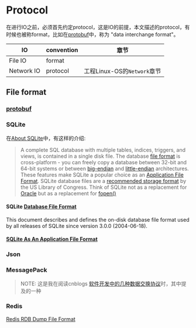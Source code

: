 # Protocol

在进行IO之前，必须首先约定protocol，这是IO的前提，本文描述的protocol，有时候也被称format，比如在[protobuf](https://github.com/protocolbuffers/protobuf)中，称为 "data interchange format"。

| IO         | convention | 章节                        |
| ---------- | ---------- | --------------------------- |
| File IO    | format     |                             |
| Network IO | protocol   | 工程Linux-OS的`Network`章节 |



## File format

### [protobuf](https://github.com/protocolbuffers/protobuf)



### SQLite

在[About SQLite](https://www.sqlite.org/about.html)中，有这样的介绍: 

> A complete SQL database with multiple tables, indices, triggers, and views, is contained in a single disk file. The database [file format](https://www.sqlite.org/fileformat2.html) is cross-platform - you can freely copy a database between 32-bit and 64-bit systems or between [big-endian](http://en.wikipedia.org/wiki/Endianness) and [little-endian](http://en.wikipedia.org/wiki/Endianness) architectures. These features make SQLite a popular choice as an [Application File Format](https://www.sqlite.org/appfileformat.html). SQLite database files are a [recommended storage format](https://www.sqlite.org/locrsf.html) by the US Library of Congress. Think of SQLite not as a replacement for [Oracle](http://www.oracle.com/database/index.html) but as a replacement for [fopen()](http://man.he.net/man3/fopen)



#### SQLite [Database File Format](https://www.sqlite.org/fileformat2.html)

This document describes and defines the on-disk database file format used by all releases of SQLite since version 3.0.0 (2004-06-18).



#### [SQLite As An Application File Format](https://www.sqlite.org/appfileformat.html)





### Json



### MessagePack 

> NOTE: 这是我在阅读cnblogs [软件开发中的几种数据交换协议](https://www.cnblogs.com/winner-0715/p/7693400.html)时，其中提及的一种



### Redis

[Redis RDB Dump File Format](https://github.com/sripathikrishnan/redis-rdb-tools/wiki/Redis-RDB-Dump-File-Format)